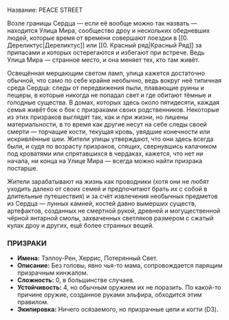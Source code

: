Название: PEACE STREET

Возле границы Сердца — если её вообще можно так назвать — находится Улица Мира, сообщество дроу и нескольких обедневших людей, которые время от времени совершают поездки в [[0. Дереликтус|Дереликтус]] или [[0. Красный ряд|Красный Ряд]] за припасами и которых остерегаются и избегают при встрече. Ведь Улица Мира — странное место, и она меняет тех, кто там живёт.

Освещённая мерцающим светом ламп, улица кажется достаточно обычной, что само по себе крайне необычно, ведь вокруг неё типичная среда Сердца: следы от передвижения пыли, плавающие руины и пещеры, в которые никогда не попадал свет и где обитают тёмные и голодные существа. В домах, которых здесь около пятидесяти, каждая семья живёт бок о бок с призраками своих родственников. Некоторые из этих призраков выглядят так, как и при жизни, но лишены материальности, в то время как другие несут на себе следы своей смерти — торчащие кости, текущая кровь, увядшие конечности или искривлённые шеи. Жители улицы утверждают, что они здесь всегда были, и судя по возрасту призраков, спящих, свернувшись калачиком под кроватями или спрятавшихся в чердаках, кажется, что нет ни начала, ни конца на Улице Мира — всегда можно найти призрака постарше.

Жители зарабатывают на жизнь как проводники (хотя они не любят уходить далеко от своих семей и предпочитают брать их с собой в длительные путешествия) и за счёт извлечения необычных предметов из Сердца — лунных камней, костей давно вымерших существ, артефактов, созданных не смертной рукой, древней и могущественной чёрной янтарной смолы, захваченных светляков размером с сжатый кулак дроу и других, ещё более странных вещей.

### ПРИЗРАКИ

- **Имена:** Тэллоу-Рен, Херрис, Потерянный Свет.
- **Описание:** Без головы, явно чья-то мама, сопровождается парящим призрачным кинжалом.
- **Сложность:** 0, в большинстве случаев.
- **Устойчивость:** 4, но обычным оружием их не поразить. По какой-то причине оружие, созданное руками эльфира, обходится этим правилом.
- **Экипировка:** Ничего осязаемого, но призрачные цепи и когти (D3).